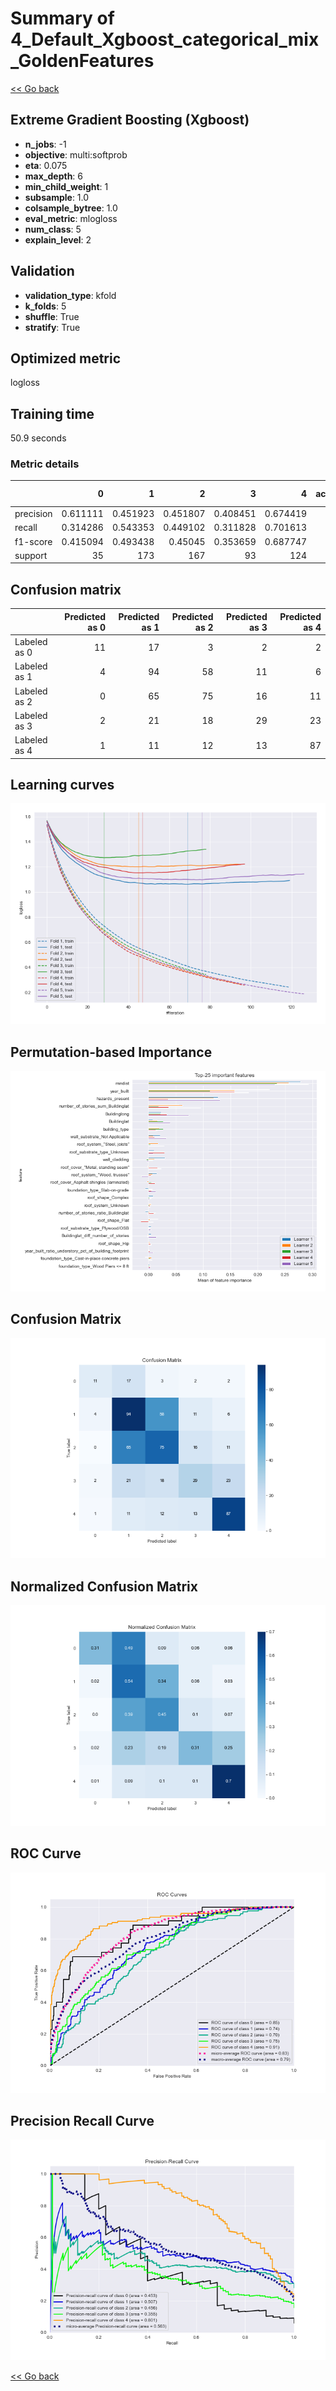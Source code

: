 # Summary of 4_Default_Xgboost_categorical_mix_GoldenFeatures

[<< Go back](../README.md)


## Extreme Gradient Boosting (Xgboost)
- **n_jobs**: -1
- **objective**: multi:softprob
- **eta**: 0.075
- **max_depth**: 6
- **min_child_weight**: 1
- **subsample**: 1.0
- **colsample_bytree**: 1.0
- **eval_metric**: mlogloss
- **num_class**: 5
- **explain_level**: 2

## Validation
 - **validation_type**: kfold
 - **k_folds**: 5
 - **shuffle**: True
 - **stratify**: True

## Optimized metric
logloss

## Training time

50.9 seconds

### Metric details
|           |         0 |          1 |          2 |         3 |          4 |   accuracy |   macro avg |   weighted avg |   logloss |
|:----------|----------:|-----------:|-----------:|----------:|-----------:|-----------:|------------:|---------------:|----------:|
| precision |  0.611111 |   0.451923 |   0.451807 |  0.408451 |   0.674419 |        0.5 |    0.519542 |       0.501076 |    1.1572 |
| recall    |  0.314286 |   0.543353 |   0.449102 |  0.311828 |   0.701613 |        0.5 |    0.464036 |       0.5      |    1.1572 |
| f1-score  |  0.415094 |   0.493438 |   0.45045  |  0.353659 |   0.687747 |        0.5 |    0.480078 |       0.495421 |    1.1572 |
| support   | 35        | 173        | 167        | 93        | 124        |        0.5 |  592        |     592        |    1.1572 |


## Confusion matrix
|              |   Predicted as 0 |   Predicted as 1 |   Predicted as 2 |   Predicted as 3 |   Predicted as 4 |
|:-------------|-----------------:|-----------------:|-----------------:|-----------------:|-----------------:|
| Labeled as 0 |               11 |               17 |                3 |                2 |                2 |
| Labeled as 1 |                4 |               94 |               58 |               11 |                6 |
| Labeled as 2 |                0 |               65 |               75 |               16 |               11 |
| Labeled as 3 |                2 |               21 |               18 |               29 |               23 |
| Labeled as 4 |                1 |               11 |               12 |               13 |               87 |

## Learning curves
![Learning curves](learning_curves.png)

## Permutation-based Importance
![Permutation-based Importance](permutation_importance.png)
## Confusion Matrix

![Confusion Matrix](confusion_matrix.png)


## Normalized Confusion Matrix

![Normalized Confusion Matrix](confusion_matrix_normalized.png)


## ROC Curve

![ROC Curve](roc_curve.png)


## Precision Recall Curve

![Precision Recall Curve](precision_recall_curve.png)



[<< Go back](../README.md)
